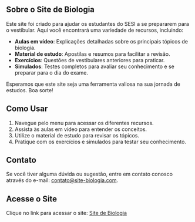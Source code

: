 ## Sobre o Site de Biologia

Este site foi criado para ajudar os estudantes do SESI a se prepararem para o vestibular. Aqui você encontrará uma variedade de recursos, incluindo:

- **Aulas em vídeo**: Explicações detalhadas sobre os principais tópicos de biologia.
- **Material de estudo**: Apostilas e resumos para facilitar a revisão.
- **Exercícios**: Questões de vestibulares anteriores para praticar.
- **Simulados**: Testes completos para avaliar seu conhecimento e se preparar para o dia do exame.

Esperamos que este site seja uma ferramenta valiosa na sua jornada de estudos. Boa sorte!

## Como Usar

1. Navegue pelo menu para acessar os diferentes recursos.
2. Assista às aulas em vídeo para entender os conceitos.
3. Utilize o material de estudo para revisar os tópicos.
4. Pratique com os exercícios e simulados para testar seu conhecimento.

## Contato

Se você tiver alguma dúvida ou sugestão, entre em contato conosco através do e-mail: [contato@site-biologia.com](mailto:contato@site-biologia.com).

## Acesse o Site

Clique no link para acessar o site: [Site de Biologia](https://site-biologia-41g2.vercel.app/)
